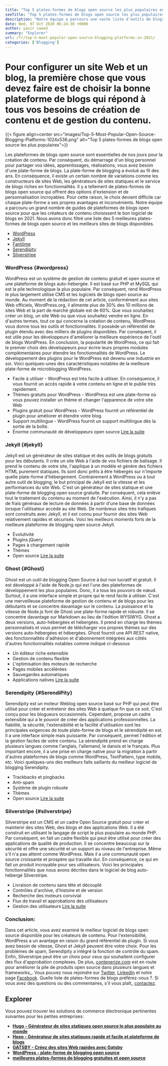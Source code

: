 ```yaml
---
title: "Top 5 plates-formes de blogs open source les plus populaires en 2021" 
seoTitle: "Top 5 plates-formes de blogs open source les plus populaires en 2021" 
description: "Notre équipe a parcouru une vaste liste d'outils de blogs et de gestion de contenu et nous avons une courte plate-forme de blogs open source répertoriée." 
date: Wed, 07 Oct 2020 06:24:30 +0000
author: yasir saeed
summary: "Explorer" 
url: /fr/top-5-most-popular-open-source-blogging-platforms-in-2021/
categories: ['Blogging']
---
```


# Pour configurer un site Web et un blog, la première chose que vous devez faire est de choisir la bonne plateforme de blogs qui répond à tous vos besoins de création de contenu et de gestion du contenu.

{{< figure align=center src="images/Top-5-Most-Popular-Open-Source-Blogging-Platforms-1024x536.png" alt="Top 5 plates-formes de blogs open source les plus populaires">}}

Les plateformes de blogs open source sont essentielles de nos jours pour la création de contenu. Par conséquent, du démarrage d'un blog personnel pour partager vos idées, apprentissages, réalisations, vous avez besoin d'une plate-forme de blogs. La plate-forme de blogging a évolué au fil des ans. En conséquence, il existe un certain nombre de variations comme les constructeurs de sites Web, les générateurs de sites statiques et le service de blogs riches en fonctionnalités.
Il y a tellement de plates-formes de blogs open source qui offrent des options d'extension et de personnalisation incroyables. Pour cette raison, le choix devient difficile car chaque plate-forme a ses propres avantages et inconvénients. Notre équipe a parcouru un grand nombre de guides de plateformes de blogs open source pour que les créateurs de contenu choisissent le bon logiciel de blogs en 2021. Nous avons donc filtré une liste des 5 meilleures plates-formes de blogs open source et les meilleurs sites de blogs disponibles.
  * [WordPress][1]
  * [Jekyll][2]
  * [Fantôme][3]
  * [Serendipity][4]
  * [Silverstripe][5]

### **WordPress**    {#wordpress}
WordPress est un système de gestion de contenu gratuit et open source et une plateforme de blogs auto-hébergée. Il est basé sur PHP et MySQL qui est la pile technologique la plus populaire. Par conséquent, rend WordPress le plus largement utilisé CMS et les logiciels de blogs open source au monde. Au moment de la rédaction de cet article, conformément aux sites Web officiels, WordPress.org, il alimente plus de 30% des 10 millions de sites Web et la part de marché globale est de 60%.
Que vous souhaitiez créer un blog, un site Web ou que vous souhaitez vendre en ligne. En d'autres termes, tout ce qui concerne la création de contenu, WordPress vous donne tous les outils et fonctionnalités. Il possède un référentiel de plugin étendu avec des milliers de plugins disponibles. Par conséquent, il est utile pour les développeurs d'améliorer la meilleure expérience de l'outil de blogs WordPress.
En conclusion, la popularité de WordPress, ce qui fait le premier choix des développeurs pour écrire leurs propres modules complémentaires pour étendre les fonctionnalités de WordPress. Le développement des plugins pour le WordPress est devenu une industrie en soi.
Voici quelques-unes des caractéristiques notables de la meilleure plate-forme de microblogging WordPress.
  * Facile à utiliser - WordPress est très facile à utiliser. En conséquence, il vous fournit un accès rapide à votre contenu en ligne et le publie très rapidement.
  * Thèmes gratuits pour WordPress - WordPress est une plate-forme où vous pouvez installer un thème et changer l'apparence de votre site Web
  * Plugins gratuit pour WordPress - WordPress fournit un référentiel de plugin pour améliorer et étendre votre blog.
  * Support multilingue - WordPress fournit un support multilingue dès la sortie de la boîte.
  * Énorme communauté de développeurs open source
    [Lire la suite][6]

### **Jekyll**    {#jekyll}
Jekyll est un générateur de sites statique et des outils de blogs gratuits pour les débutants. Il crée un site Web à l'aide de vos fichiers de balisage. Il prend le contenu de votre site, l'applique à un modèle et génére des fichiers HTML purement statiques. Ils sont donc prêts à être hébergés sur n'importe quelle plate-forme d'hébergement.
Contrairement à WordPress ou à tout autre outil de blogging, le but principal de Jekyll est la vitesse et les performances du site Web. C'est un générateur de sites statique et une plate-forme de blogging open source gratuite. Par conséquent, cela enlève tout le traitement du contenu au moment de l'exécution. Ainsi, il n'y a pas de frais généraux de lecture de données à partir d'une base de données lorsque l'utilisateur accède au site Web. De nombreux sites très trafiques sont construits avec Jekyll, et il est connu pour fournir des sites Web relativement rapides et sécurisés.
Voici les meilleurs moments forts de la meilleure plateforme de blogging open source Jekyll.
  * Évolutivité
  * Plugins jQuery
  * Pages à chargement rapide
  * Thèmes
  * Open source
    [Lire la suite][7]

### **Ghost**    {#Ghost}
Ghost est un outil de blogging Open Source à but non lucratif et gratuit. Il est développé à l'aide de Node.js qui est l'une des plateformes de développement les plus populaires. Donc, il a tous les pouvoirs de nœud. Surtout, il a une interface simple et propre qui le rend facile à utiliser. C'est une merveilleuse plateforme de gestion de contenu et de blogs pour les débutants et se concentre davantage sur le contenu.
La puissance et la vitesse de Node.js font de Ghost une plate-forme rapide et robuste. Il se concentre davantage sur Markdown au lieu de l'édition WYSIWYG. Ghost a deux versions, auto-hébergées et hébergées. Il prend en charge les thèmes personnalisés et vous permet de télécharger vos propres thèmes sur des versions auto-hébergées et hébergées.
Ghost fournit une API REST native, des fonctionnalités d'adhésion et d'abonnement intégrées aux côtés d'autres fonctionnalités notables comme indiqué ci-dessous
  * Un éditeur riche extensible
  * Gestion de contenu flexible
  * L'optimisation des moteurs de recherche
  * Pages mobiles accélérées
  * Sauvegardes automatiques
  * Applications natives
    [Lire la suite][8]

### **Serendipity**    {#SerendiPity}
Serendipity est un moteur Weblog open source basé sur PHP qui peut être utilisé pour créer et entretenir des sites Web à quelque fin que ce soit. C'est conçu pour les blogueurs occasionnels. Cependant, propose un cadre extensible qui a le pouvoir de créer des applications professionnelles.
La fiabilité, la sécurité, l'extensibilité et la facilité d'utilisation sont les principales exigences de toute plate-forme de blogs et le sérendipité en est. Il a une interface simple mais puissante. Par conséquent, permet l'édition et la gestion faciles de votre contenu.
La sérendipité prend en charge plusieurs langues comme l'anglais, l'allemand, le danois et le français. Plus important encore, il a une prise en charge native pour la migration à partir d'autres plateformes de blogs comme WordPress, TextPattern, type mobile, etc.
Voici quelques-uns des meilleurs faits saillants du meilleur logiciel de blogging Serendipity.
  * Trackbacks et pingbacks
  * Anti-spam
  * Système de plugin robuste
  * Thèmes
  * Open source
    [Lire la suite][9]

### **Silverstripe**    {#silverstripe}
Silverstripe est un CMS et un cadre Open Source gratuit pour créer et maintenir des sites Web, des blogs et des applications Web. Il a été construit en utilisant le langage de script le plus populaire au monde PHP. Par conséquent, en fait un cadre flexible qui peut être utilisé pour créer des applications de qualité de production.
Il se concentre beaucoup sur la sécurité et offre une sécurité et un support au niveau de l'entreprise. Même s'il n'a pas atteint comme WordPress. Mais il a une communauté open source croissante et prospère qui travaille dur. En conséquence, ce qui en fait un produit incroyable pour ses utilisateurs.
Voici les principales fonctionnalités que nous avons décrites dans le logiciel de blog auto-hébergé Silverstripe.
  * Livraison de contenu sans tête et découplé
  * Contrôles d'archive, d'histoire et de version
  * Recherche des moteurs convivial
  * Flux de travail et approbations des utilisateurs
  * Gestion des utilisateurs
    [Lire la suite][10]

### Conclusion:
Dans cet article, vous avez examiné le meilleur logiciel de blogs open source disponible pour les créateurs de contenu. Pour l'extensibilité, WordPress a un avantage en raison du grand référentiel de plugin. Si vous avez besoin de vitesse, Ghost et Jekyll peuvent être votre choix. Pour les problèmes de spam, Serendipity a intégré la fonction de contrôle du spam. Enfin, Silverstripe peut être un choix pour ceux qui souhaitent configurer des flux d'approbation complexes.
De plus, [contenerize.com][11] est en route pour améliorer la pile de produits open source dans plusieurs langues et frameworks_. Vous pouvez nous rejoindre sur [Twitter][12], [LinkedIn][13] et notre page [Facebook][14]. Quelle liste de plates-formes de blogs préférez-vous ?. Si vous avez des questions ou des commentaires, s'il vous plaît_ [contactez][15].

## Explorer
Vous pouvez trouver les solutions de commerce électronique pertinentes suivantes pour les petites entreprises:
  * [**Hugo - Générateur de sites statiques open source le plus populaire au monde** ][16]
  * [**Hexo - Générateur de sites statiques rapide et facile et plateforme de blogs** ][17]
  * [**GATSBY - Créez des sites Web rapides avec Gatsby** ][18]
  * **[WordPress - plate-forme de blogging open source][19]** 
  * **[meilleures plates-formes de blogging gratuites et open source][20]** 

  
[1]: #wordpress
[2]: #jekyll
[3]: #ghost
[4]: #serendipity
[5]: #silverstripe
[6]: https://products.containerize.com/blogging/wordpress
[7]: https://products.containerize.com/blogging/jekyll
[8]: https://products.containerize.com/blogging/ghost
[9]: https://products.containerize.com/blogging/serendipity
[10]: https://products.containerize.com/blogging/silverstripe
[11]: https://www.containerize.com/
[12]: https://twitter.com/containerize_co
[13]: https://www.linkedin.com/company/containerize/
[14]: http://facebook.com/containerize
[15]: mailto:yasir.saeed@aspose.com
[16]: https://products.containerize.com/blogging/hugo/
[17]: https://products.containerize.com/blogging/hexo/
[18]: https://products.containerize.com/blogging/gatsby/
[19]: https://products.containerize.com/blogging/wordpress/
[20]: https://products.containerize.com/blogging/

